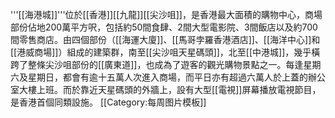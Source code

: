 '''[[海港城]]'''位於[[香港]][[九龍]][[尖沙咀]]，是香港最大面積的購物中心，商場部份佔地200萬平方呎，包括約50間食肆、2間大型電影院、3間飯店以及約700間零售商店。由四個部份（[[海運大廈]]、[[馬哥孛羅香港酒店]]、[[海洋中心]]和[[港威商場]]）組成的建築群，南至[[尖沙咀天星碼頭]]，北至[[中港城]]，幾乎橫跨了整條尖沙咀部份的[[廣東道]]，也成為了遊客的觀光購物景點之一。每逢星期六及星期日，都會有逾十五萬人次進入商場，而平日亦有超過六萬人於上蓋的辦公室大樓上班。而於靠近天星碼頭的外牆上，設有大型[[電視]]屏幕播放電視節目，是香港首個同類設施。
<noinclude>[[Category:每周图片模板]]</noinclude>